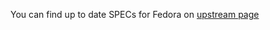 You can find up to date SPECs for Fedora on [upstream page](https://src.fedoraproject.org/rpms/fastnetmon)
